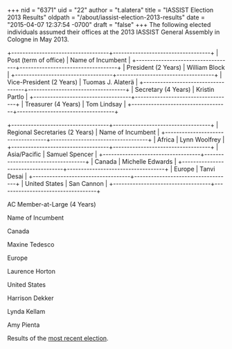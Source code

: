 +++
nid = "6371"
uid = "22"
author = "t.alatera"
title = "IASSIST Election 2013 Results"
oldpath = "/about/iassist-election-2013-results"
date = "2015-04-07 12:37:54 -0700"
draft = "false"
+++
The following elected individuals assumed their offices at the 2013
IASSIST General Assembly in Cologne in May 2013.

+-----------------------------------+-----------------------------------+
| Post (term of office)             | Name of Incumbent                 |
+-----------------------------------+-----------------------------------+
| President (2 Years)               | William Block                     |
+-----------------------------------+-----------------------------------+
| Vice-President (2 Years)          | Tuomas J. Alaterä                 |
+-----------------------------------+-----------------------------------+
| Secretary (4 Years)               | Kristin Partlo                    |
+-----------------------------------+-----------------------------------+
| Treasurer (4 Years)               | Tom Lindsay                       |
+-----------------------------------+-----------------------------------+

+-----------------------------------+-----------------------------------+
| Regional Secretaries (2 Years)    | Name of Incumbent                 |
+-----------------------------------+-----------------------------------+
| Africa                            | Lynn Woolfrey                     |
+-----------------------------------+-----------------------------------+
| Asia/Pacific                      | Samuel Spencer                    |
+-----------------------------------+-----------------------------------+
| Canada                            | Michelle Edwards                  |
+-----------------------------------+-----------------------------------+
| Europe                            | Tanvi Desai                       |
+-----------------------------------+-----------------------------------+
| United States                     | San Cannon                        |
+-----------------------------------+-----------------------------------+

AC Member-at-Large (4 Years)

Name of Incumbent

Canada

Maxine Tedesco

Europe

Laurence Horton

United States

Harrison Dekker

Lynda Kellam

Amy Pienta

Results of the [most recent
election](http://www.iassistdata.org/about/membership/elections/index.html).
